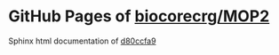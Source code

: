 GitHub Pages of [biocorecrg/MOP2](https://github.com/biocorecrg/MOP2.git)
===
Sphinx html documentation of [d80ccfa9](https://github.com/biocorecrg/MOP2/tree/d80ccfa9266668b14914c5ade312a11517f1a212)
